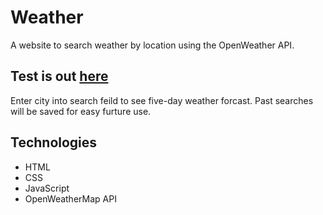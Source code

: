 # Weather

A website to search weather by location using the OpenWeather API.

## Test is out [here](https://rosebourn.github.io/Weather/)

Enter city into search feild to see five-day weather forcast. Past searches will be saved for easy furture use.

## Technologies

- HTML
- CSS
- JavaScript
- OpenWeatherMap API